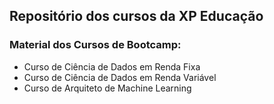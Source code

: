 ## Repositório dos cursos da XP Educação <img src="https://encrypted-tbn0.gstatic.com/images?q=tbn:ANd9GcQX5faF6_hYcBKTP6_gTeUU3fjaNT8jbru8Fg&usqp=CAU" width="35" height="15"> 

### Material dos Cursos de Bootcamp:

- Curso de Ciência de Dados em Renda Fixa 
- Curso de Ciência de Dados em Renda Variável 
- Curso de Arquiteto de Machine Learning 
